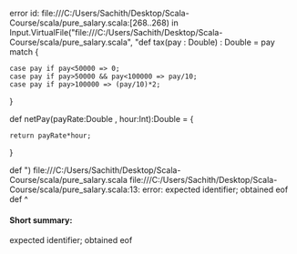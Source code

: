 error id: file:///C:/Users/Sachith/Desktop/Scala-Course/scala/pure_salary.scala:[268..268) in Input.VirtualFile("file:///C:/Users/Sachith/Desktop/Scala-Course/scala/pure_salary.scala", "def tax(pay : Double) : Double = pay match {

    case pay if pay<50000 => 0;
    case pay if pay>50000 && pay<100000 => pay/10;
    case pay if pay>100000 => (pay/10)*2;
}

def netPay(payRate:Double , hour:Int):Double = {

    return payRate*hour;
}

def ")
file:///C:/Users/Sachith/Desktop/Scala-Course/scala/pure_salary.scala
file:///C:/Users/Sachith/Desktop/Scala-Course/scala/pure_salary.scala:13: error: expected identifier; obtained eof
def 
    ^
#### Short summary: 

expected identifier; obtained eof